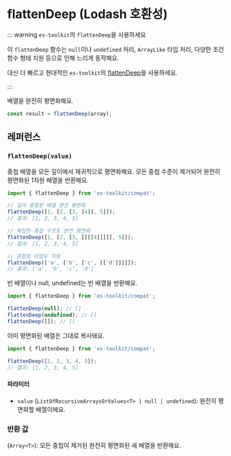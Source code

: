 # flattenDeep (Lodash 호환성)

::: warning `es-toolkit`의 `flattenDeep`을 사용하세요

이 `flattenDeep` 함수는 `null`이나 `undefined` 처리, `ArrayLike` 타입 처리, 다양한 조건 함수 형태 지원 등으로 인해 느리게 동작해요.

대신 더 빠르고 현대적인 `es-toolkit`의 [flattenDeep](../../array/flattenDeep.md)을 사용하세요.

:::

배열을 완전히 평면화해요.

```typescript
const result = flattenDeep(array);
```

## 레퍼런스

### `flattenDeep(value)`

중첩 배열을 모든 깊이에서 재귀적으로 평면화해요. 모든 중첩 수준이 제거되어 완전히 평면화된 1차원 배열을 반환해요.

```typescript
import { flattenDeep } from 'es-toolkit/compat';

// 깊이 중첩된 배열 완전 평면화
flattenDeep([1, [2, [3, [4]], 5]]);
// 결과: [1, 2, 3, 4, 5]

// 복잡한 중첩 구조도 완전 평면화
flattenDeep([1, [2, [3, [[[[4]]]]], 5]]);
// 결과: [1, 2, 3, 4, 5]

// 혼합된 타입도 지원
flattenDeep(['a', ['b', ['c', [['d']]]]]);
// 결과: ['a', 'b', 'c', 'd']
```

빈 배열이나 null, undefined는 빈 배열을 반환해요.

```typescript
import { flattenDeep } from 'es-toolkit/compat';

flattenDeep(null); // []
flattenDeep(undefined); // []
flattenDeep([]); // []
```

이미 평면화된 배열은 그대로 복사돼요.

```typescript
import { flattenDeep } from 'es-toolkit/compat';

flattenDeep([1, 2, 3, 4, 5]);
// 결과: [1, 2, 3, 4, 5]
```

#### 파라미터

- `value` (`ListOfRecursiveArraysOrValues<T> | null | undefined`): 완전히 평면화할 배열이에요.

### 반환 값

(`Array<T>`): 모든 중첩이 제거된 완전히 평면화된 새 배열을 반환해요.
